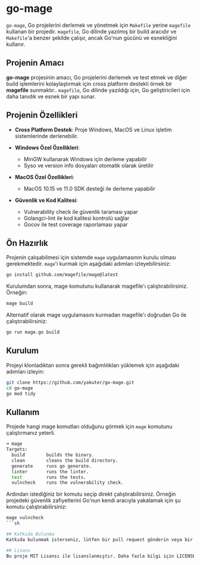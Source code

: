 # go-mage

`go-mage`, Go projelerini derlemek ve yönetmek için `Makefile` yerine `magefile` kullanan bir projedir. `magefile`, Go dilinde yazılmış bir build aracıdır ve `Makefile`'a benzer şekilde çalışır, ancak Go'nun gücünü ve esnekliğini kullanır.

## Projenin Amacı

**go-mage** projesinin amacı, Go projelerini derlemek ve test etmek ve diğer build işlemlerini kolaylaştırmak için cross platform destekli örnek bir **magefile** sunmaktır.. `magefile`, Go dilinde yazıldığı için, Go geliştiricileri için daha tanıdık ve esnek bir yapı sunar.

## Projenin Özellikleri

- **Cross Platform Destek**: Proje Windows, MacOS ve Linux işletim sistemlerinde derlenebilir.

- **Windows Özel Özellikleri**: 
  - MinGW kullanarak Windows için derleme yapabilir
  - Syso ve version info dosyaları otomatik olarak üretilir

- **MacOS Özel Özellikleri**:
  - MacOS 10.15 ve 11.0 SDK desteği ile derleme yapabilir

- **Güvenlik ve Kod Kalitesi**:
  - Vulnerability check ile güvenlik taraması yapar
  - Golangci-lint ile kod kalitesi kontrolü sağlar
  - Gocov ile test coverage raporlaması yapar

## Ön Hazırlık

Projenin çalışabilmesi için sistemde `mage` uygulamasının kurulu olması gerekmektedir. `mage`'i kurmak için aşağıdaki adımları izleyebilirsiniz:
```sh
go install github.com/magefile/mage@latest
```

Kurulumdan sonra, mage komutunu kullanarak magefile'ı çalıştırabilirsiniz. Örneğin:
```sh
mage build
```

Alternatif olarak mage uygulamasını kurmadan magefile'ı doğrudan Go ile çalıştırabilirsiniz:
```sh
go run mage.go build
```

## Kurulum

Projeyi klonladıktan sonra gerekli bağımlılıkları yüklemek için aşağıdaki adımları izleyin:

```sh
git clone https://github.com/yakuter/go-mage.git
cd go-mage
go mod tidy
```

## Kullanım
Projede hangi mage komutları olduğunu görmek için `mage` komutunu çalıştırmanız yeterli.
```sh
➜ mage
Targets:
  build        builds the binary.
  clean        cleans the build directory.
  generate     runs go generate.
  linter       runs the linter.
  test         runs the tests.
  vulncheck    runs the vulnerability check.
```

Ardından istediğiniz bir komutu seçip direkt çalıştırabilirsiniz. Örneğin projedeki güvenlik zafiyetlerini Go'nun kendi aracıyla yakalamak için şu komutu çalıştırabilirsiniz:
```sh
mage vulncheck
```sh

## Katkıda Bulunma
Katkıda bulunmak isterseniz, lütfen bir pull request gönderin veya bir issue açın.

## Lisans
Bu proje MIT Lisansı ile lisanslanmıştır. Daha fazla bilgi için LICENSE dosyasına bakabilirsiniz.
